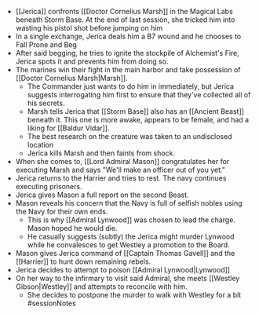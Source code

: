- [[Jerica]] confronts [[Doctor Cornelius Marsh]] in the Magical Labs beneath Storm Base.  At the end of last session, she tricked him into wasting his pistol shot before jumping on him
- In a single exchange, Jerica deals him a B7 wound and he chooses to Fall Prone and Beg
- After said begging, he tries to ignite the stockpile of Alchemist's Fire, Jerica spots it and prevents him from doing so.
- The marines win their fight in the main harbor and take possession of [[Doctor Cornelius Marsh|Marsh]].
	- The Commander just wants to do him in immediately, but Jerica suggests interrogating him first to ensure that they've collected all of his secrets.
	- Marsh tells Jerica that [[Storm Base]] also has an [[Ancient Beast]] beneath it.  This one is more awake, appears to be female, and had a liking for [[Baldur Vidar]].
	- The best research on the creature was taken to an undisclosed location
	- Jerica kills Marsh and then faints from shock.
- When she comes to, [[Lord Admiral Mason]] congratulates her for executing Marsh and says "We'll make an officer out of you yet."
- Jerica returns to the Harrier and tries to rest.  The navy continues executing prisoners.
- Jerica gives Mason a full report on the second Beast.
- Mason reveals his concern that the Navy is full of selfish nobles using the Navy for their own ends.
	- This is why [[Admiral Lynwood]] was chosen to lead the charge.  Mason hoped he would die.
	- He casually suggests (subtly) the Jerica might murder Lynwood while he convalesces to get Westley a promotion to the Board.
- Mason gives Jerica command of [[Captain Thomas Gavell]] and the [[Harrier]] to hunt down remaining rebels.
- Jerica decides to attempt to poison [[Admiral Lynwood|Lynwood]]
- On her way to the infirmary to visit said Admiral, she meets [[Westley Gibson|Westley]] and attempts to reconcile with him.
	- She decides to postpone the murder to walk with Westley for a bit
#sessionNotes 